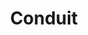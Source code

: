 ---
git: https://github.com/linkerd/linkerd2
logohandle: conduitio
sort: conduit
title: Conduit
website: https://conduit.io/
---